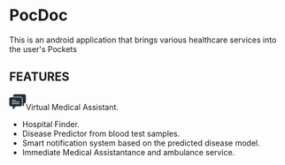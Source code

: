 # PocDoc

This is an android application that brings various healthcare services into the user's Pockets

## FEATURES
<img src='images/chat.png' height='30' weight='30'>Virtual Medical Assistant.
* Hospital Finder.
* Disease Predictor from blood test samples.
* Smart notification system based on the predicted disease model.
* Immediate Medical Assistantance and ambulance service.


